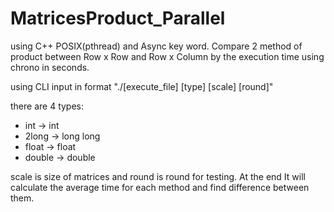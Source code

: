# MatricesProduct_Parallel

using C++ POSIX(pthread) and Async key word.
Compare 2 method of product between Row x Row and Row x Column by the execution time using chrono in seconds.

using CLI input in format "./[execute_file] [type] [scale] [round]"

there are 4 types:
  - int -> int
  - 2long -> long long
  - float -> float
  - double -> double

scale is size of matrices and round is round for testing.
At the end It will calculate the average time for each method and find difference between them.

